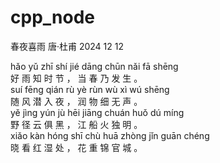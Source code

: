 # cpp_node
   春夜喜雨
   唐·杜甫
   2024 12 12


   hǎo yǔ zhī shí jié   dāng chūn nǎi fā shēng   
   好  雨  知  时  节  ，  当  春  乃  发  生  。  
   suí fēng qián rù yè   rùn wù xì wú shēng   
   随  风  潜  入  夜  ，  润  物  细  无  声  。  
   yě jìng yún jù hēi   jiāng chuán huǒ dú míng   
   野  径  云  俱  黑  ，  江  船  火  独  明  。  
   xiǎo kàn hóng shī chù   huā zhòng jǐn guān chéng   
   晓  看  红  湿  处  ，  花  重  锦  官  城  。  
